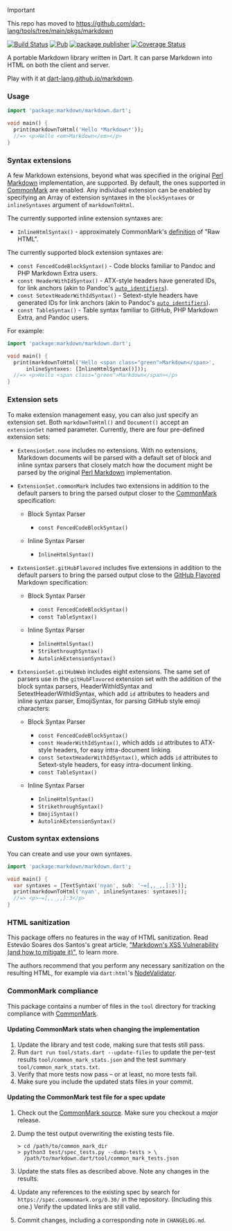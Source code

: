 > [!IMPORTANT]  
> This repo has moved to https://github.com/dart-lang/tools/tree/main/pkgs/markdown

[![Build Status](https://github.com/dart-lang/markdown/workflows/Dart%20CI/badge.svg)](https://github.com/dart-lang/markdown/actions?query=workflow%3A"Dart+CI"+branch%3Amaster)
[![Pub](https://img.shields.io/pub/v/markdown.svg)](https://pub.dev/packages/markdown)
[![package publisher](https://img.shields.io/pub/publisher/markdown.svg)](https://pub.dev/packages/markdown/publisher)
[![Coverage Status](https://coveralls.io/repos/github/dart-lang/markdown/badge.svg?branch=master)](https://coveralls.io/github/dart-lang/markdown?branch=master)

A portable Markdown library written in Dart. It can parse Markdown into
HTML on both the client and server.

Play with it at
[dart-lang.github.io/markdown](https://dart-lang.github.io/markdown).

### Usage

```dart
import 'package:markdown/markdown.dart';

void main() {
  print(markdownToHtml('Hello *Markdown*'));
  //=> <p>Hello <em>Markdown</em></p>
}
```

### Syntax extensions

A few Markdown extensions, beyond what was specified in the original
[Perl Markdown][] implementation, are supported. By default, the ones supported
in [CommonMark] are enabled. Any individual extension can be enabled by
specifying an Array of extension syntaxes in the `blockSyntaxes` or
`inlineSyntaxes` argument of `markdownToHtml`.

The currently supported inline extension syntaxes are:

* `InlineHtmlSyntax()` - approximately CommonMark's
  [definition][commonmark-raw-html] of "Raw HTML".

The currently supported block extension syntaxes are:

* `const FencedCodeBlockSyntax()` - Code blocks familiar to Pandoc and PHP
  Markdown Extra users.
* `const HeaderWithIdSyntax()` - ATX-style headers have generated IDs, for link
  anchors (akin to Pandoc's [`auto_identifiers`][pandoc-auto_identifiers]).
* `const SetextHeaderWithIdSyntax()` - Setext-style headers have generated IDs
  for link anchors (akin to Pandoc's
  [`auto_identifiers`][pandoc-auto_identifiers]).
* `const TableSyntax()` - Table syntax familiar to GitHub, PHP Markdown Extra,
  and Pandoc users.

For example:

```dart
import 'package:markdown/markdown.dart';

void main() {
  print(markdownToHtml('Hello <span class="green">Markdown</span>',
      inlineSyntaxes: [InlineHtmlSyntax()]));
  //=> <p>Hello <span class="green">Markdown</span></p>
}
```

### Extension sets

To make extension management easy, you can also just specify an extension set.
Both `markdownToHtml()` and `Document()` accept an `extensionSet` named
parameter. Currently, there are four pre-defined extension sets:

* `ExtensionSet.none` includes no extensions. With no extensions, Markdown
  documents will be parsed with a default set of block and inline syntax
  parsers that closely match how the document might be parsed by the original
  [Perl Markdown][] implementation.

* `ExtensionSet.commonMark` includes two extensions in addition to the default
  parsers to bring the parsed output closer to the [CommonMark] specification:

  * Block Syntax Parser
    * `const FencedCodeBlockSyntax()`
  
  * Inline Syntax Parser
    * `InlineHtmlSyntax()`

* `ExtensionSet.gitHubFlavored` includes five extensions in addition to the default
  parsers to bring the parsed output close to the [GitHub Flavored] Markdown
  specification: 

  * Block Syntax Parser
    * `const FencedCodeBlockSyntax()`
    * `const TableSyntax()`
  
  * Inline Syntax Parser
    * `InlineHtmlSyntax()`
    * `StrikethroughSyntax()`
    * `AutolinkExtensionSyntax()`

* `ExtensionSet.gitHubWeb` includes eight extensions. The same set of parsers use
   in the `gitHubFlavored` extension set with the addition of the block syntax parsers,
   HeaderWithIdSyntax and SetextHeaderWithIdSyntax, which add `id` attributes to
   headers and inline syntax parser, EmojiSyntax, for parsing GitHub style emoji
   characters:

  * Block Syntax Parser
    * `const FencedCodeBlockSyntax()`
    * `const HeaderWithIdSyntax()`, which adds `id` attributes to ATX-style
      headers, for easy intra-document linking.
    * `const SetextHeaderWithIdSyntax()`, which adds `id` attributes to
      Setext-style headers, for easy intra-document linking.
    * `const TableSyntax()`
  
  * Inline Syntax Parser
    * `InlineHtmlSyntax()`
    * `StrikethroughSyntax()`
    * `EmojiSyntax()`
    * `AutolinkExtensionSyntax()`

### Custom syntax extensions

You can create and use your own syntaxes.

```dart
import 'package:markdown/markdown.dart';

void main() {
  var syntaxes = [TextSyntax('nyan', sub: '~=[,,_,,]:3')];
  print(markdownToHtml('nyan', inlineSyntaxes: syntaxes));
  //=> <p>~=[,,_,,]:3</p>
}
```

### HTML sanitization

This package offers no features in the way of HTML sanitization. Read Estevão
Soares dos Santos's great article, ["Markdown's XSS Vulnerability (and how to
mitigate it)"], to learn more.

The authors recommend that you perform any necessary sanitization on the
resulting HTML, for example via `dart:html`'s [NodeValidator].

### CommonMark compliance

This package contains a number of files in the `tool` directory for tracking
compliance with [CommonMark].

#### Updating CommonMark stats when changing the implementation

 1. Update the library and test code, making sure that tests still pass.
 2. Run `dart run tool/stats.dart --update-files` to update the
    per-test results `tool/common_mark_stats.json` and the test summary
    `tool/common_mark_stats.txt`.
 3. Verify that more tests now pass – or at least, no more tests fail.
 4. Make sure you include the updated stats files in your commit.

#### Updating the CommonMark test file for a spec update

 1. Check out the [CommonMark source]. Make sure you checkout a *major* release.
 2. Dump the test output overwriting the existing tests file.

    ```console
    > cd /path/to/common_mark_dir
    > python3 test/spec_tests.py --dump-tests > \
      /path/to/markdown.dart/tool/common_mark_tests.json
    ```

 3. Update the stats files as described above. Note any changes in the results.
 4. Update any references to the existing spec by search for
    `https://spec.commonmark.org/0.30/` in the repository. (Including this one.)
    Verify the updated links are still valid.
 5. Commit changes, including a corresponding note in `CHANGELOG.md`.

[Perl Markdown]: https://daringfireball.net/projects/markdown/
[CommonMark]: https://commonmark.org/
[commonMark-raw-html]: https://spec.commonmark.org/0.30/#raw-html
[CommonMark source]: https://github.com/commonmark/commonmark-spec
[GitHub Flavored]: https://github.github.io/gfm/
[pandoc-auto_identifiers]: https://pandoc.org/MANUAL.html#extension-auto_identifiers
["Markdown's XSS Vulnerability (and how to mitigate it)"]: https://github.com/showdownjs/showdown/wiki/Markdown%27s-XSS-Vulnerability-(and-how-to-mitigate-it)
[NodeValidator]: https://api.dart.dev/stable/dart-html/NodeValidator-class.html
